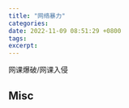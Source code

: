 ```yaml
---
title: "网络暴力"
categories: 
date: 2022-11-09 08:51:29 +0800
tags: 
excerpt: 
---
```





网课爆破/网课入侵



## Misc


